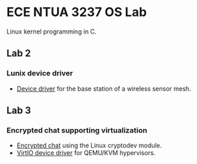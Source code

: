 # ECE NTUA 3237 OS Lab
Linux kernel programming in C.

## Lab 2
###  Lunix device driver
- [Device driver](https://github.com/kon-si/ntua_oslab/tree/master/Lab2/lunix_driver) for the base station of a wireless sensor mesh.

## Lab 3
### Encrypted chat supporting virtualization
- [Encrypted chat](https://github.com/kon-si/ntua_oslab/tree/master/Lab3/encrypted_chat) using the Linux cryptodev module.
- [VirtIO device driver](https://github.com/kon-si/ntua_oslab/tree/master/Lab3/virtio-cryptodev) for QEMU/KVM hypervisors.
